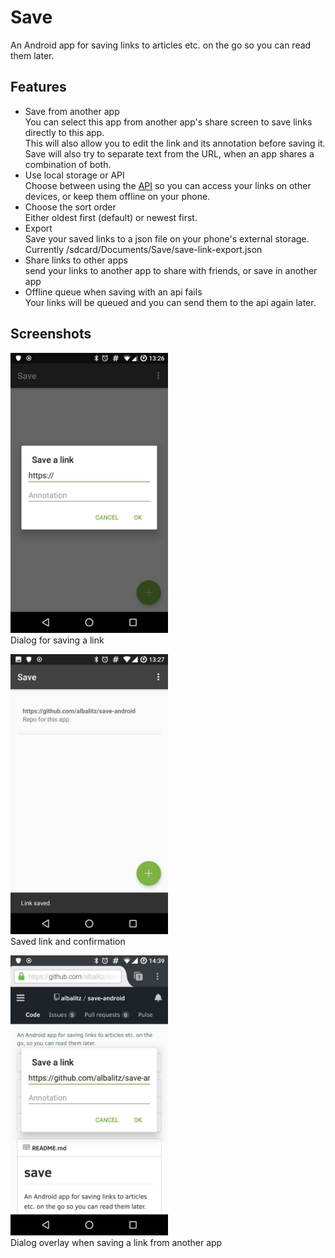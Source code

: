 # Save
An Android app for saving links to articles etc. on the go so you can read them later.

## Features
- Save from another app  
  You can select this app from another app's share screen to save links directly to this app.  
  This will also allow you to edit the link and its annotation before saving it.
  Save will also try to separate text from the URL, when an app shares a combination of both.
- Use local storage or API  
  Choose between using the [API](https://github.com/albalitz/save-api) so you can access your links on other devices, or keep them offline on your phone.
- Choose the sort order  
  Either oldest first (default) or newest first.
- Export  
  Save your saved links to a json file on your phone's external storage.  
  Currently /sdcard/Documents/Save/save-link-export.json
- Share links to other apps  
  send your links to another app to share with friends, or save in another app
- Offline queue when saving with an api fails  
  Your links will be queued and you can send them to the api again later.

## Screenshots
<img src="screenshots/add_dialog.jpg" width="50%"></a>  
Dialog for saving a link

<img src="screenshots/link_saved.jpg" width="50%"></a>  
Saved link and confirmation

<img src="screenshots/share_overlay.jpg" width="50%"></a>  
Dialog overlay when saving a link from another app
